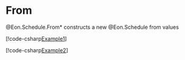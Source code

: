 ﻿# From

@Eon.Schedule.From* constructs a new @Eon.Schedule from values

[!code-csharp[Example1](../../../Eon.Tests/Examples/FromTests.cs#Example1)]

[!code-csharp[Example2](../../../Eon.Tests/Examples/FromTests.cs#Example2)]
